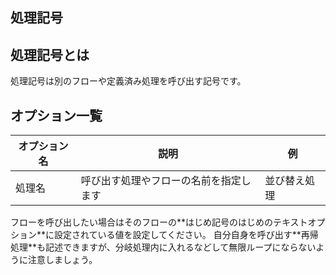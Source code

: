 
<Section>

# 処理記号

</Section>

<Section>

## 処理記号とは

処理記号は別のフローや定義済み処理を呼び出す記号です。

<!-- 処理記号の画像 -->

</Section>


<Section>

## オプション一覧

|オプション名|説明|例|
|---|---|---|
|処理名|呼び出す処理やフローの名前を指定します|並び替え処理|

<Blue>
フローを呼び出したい場合はそのフローの**はじめ記号のはじめのテキストオプション**に設定されている値を設定してください。
</Blue>

<Blue>
自分自身を呼び出す**再帰処理**も記述できますが、分岐処理内に入れるなどして無限ループにならないように注意しましょう。
</Blue>

</Section>


